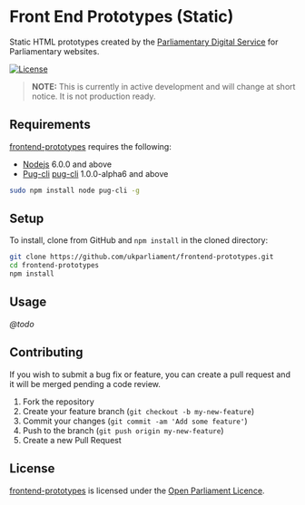 # Front End Prototypes (Static)
Static HTML prototypes created by the [Parliamentary Digital Service][pds] for Parliamentary websites.

[![License][shield-license]][info-license]

> **NOTE:** This is currently in active development and will change at short notice. It is not production ready.

## Requirements
[frontend-prototypes][frontend-prototypes] requires the following:

* [Nodejs][nodejs] 6.0.0 and above
* [Pug-cli] [pug-cli] 1.0.0-alpha6 and above

```bash
sudo npm install node pug-cli -g
```

## Setup
To install, clone from GitHub and `npm install` in the cloned directory:

```bash
git clone https://github.com/ukparliament/frontend-prototypes.git
cd frontend-prototypes
npm install
```

## Usage
*@todo*

## Contributing
If you wish to submit a bug fix or feature, you can create a pull request and it will be merged pending a code review.

1. Fork the repository
1. Create your feature branch (`git checkout -b my-new-feature`)
1. Commit your changes (`git commit -am 'Add some feature'`)
1. Push to the branch (`git push origin my-new-feature`)
1. Create a new Pull Request

## License
[frontend-prototypes][frontend-prototypes] is licensed under the [Open Parliament Licence][info-license].

[nodejs]:          		http://nodejs.org
[pug-cli]:         		https://github.com/pugjs/pug-cli

[frontend-prototypes]:  https://github.com/ukparliament/frontend-prototypes
[pds]:             		https://www.parliament.uk/mps-lords-and-offices/offices/bicameral/parliamentary-digital-service/

[info-license]:    		http://www.parliament.uk/site-information/copyright/open-parliament-licence/
[shield-license]:  		https://img.shields.io/badge/license-Open%20Parliament%20Licence-blue.svg
